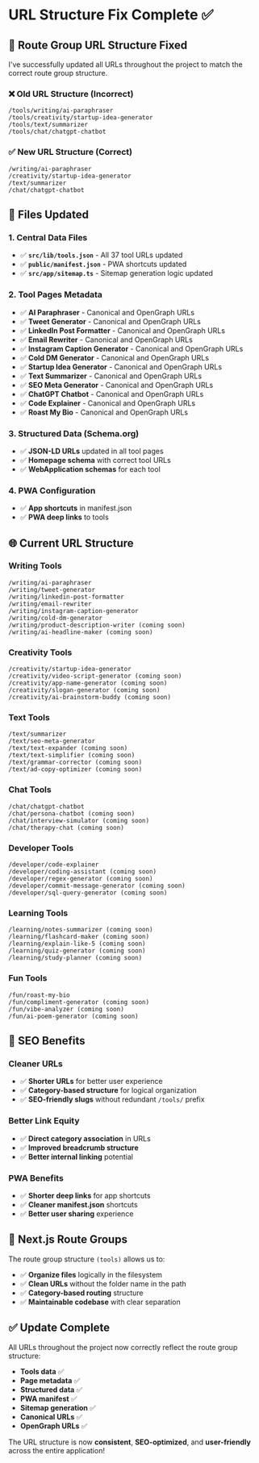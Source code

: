 # URL Structure Fix Complete ✅

## 🔧 **Route Group URL Structure Fixed**

I've successfully updated all URLs throughout the project to match the correct route group structure.

### **❌ Old URL Structure (Incorrect)**
```
/tools/writing/ai-paraphraser
/tools/creativity/startup-idea-generator  
/tools/text/summarizer
/tools/chat/chatgpt-chatbot
```

### **✅ New URL Structure (Correct)**
```
/writing/ai-paraphraser
/creativity/startup-idea-generator
/text/summarizer  
/chat/chatgpt-chatbot
```

## 📁 **Files Updated**

### **1. Central Data Files**
- ✅ **`src/lib/tools.json`** - All 37 tool URLs updated
- ✅ **`public/manifest.json`** - PWA shortcuts updated
- ✅ **`src/app/sitemap.ts`** - Sitemap generation logic updated

### **2. Tool Pages Metadata**
- ✅ **AI Paraphraser** - Canonical and OpenGraph URLs
- ✅ **Tweet Generator** - Canonical and OpenGraph URLs  
- ✅ **LinkedIn Post Formatter** - Canonical and OpenGraph URLs
- ✅ **Email Rewriter** - Canonical and OpenGraph URLs
- ✅ **Instagram Caption Generator** - Canonical and OpenGraph URLs
- ✅ **Cold DM Generator** - Canonical and OpenGraph URLs
- ✅ **Startup Idea Generator** - Canonical and OpenGraph URLs
- ✅ **Text Summarizer** - Canonical and OpenGraph URLs
- ✅ **SEO Meta Generator** - Canonical and OpenGraph URLs
- ✅ **ChatGPT Chatbot** - Canonical and OpenGraph URLs
- ✅ **Code Explainer** - Canonical and OpenGraph URLs
- ✅ **Roast My Bio** - Canonical and OpenGraph URLs

### **3. Structured Data (Schema.org)**
- ✅ **JSON-LD URLs** updated in all tool pages
- ✅ **Homepage schema** with correct tool URLs
- ✅ **WebApplication schemas** for each tool

### **4. PWA Configuration**
- ✅ **App shortcuts** in manifest.json
- ✅ **PWA deep links** to tools

## 🌐 **Current URL Structure**

### **Writing Tools**
```
/writing/ai-paraphraser
/writing/tweet-generator  
/writing/linkedin-post-formatter
/writing/email-rewriter
/writing/instagram-caption-generator
/writing/cold-dm-generator
/writing/product-description-writer (coming soon)
/writing/ai-headline-maker (coming soon)
```

### **Creativity Tools**
```
/creativity/startup-idea-generator
/creativity/video-script-generator (coming soon)
/creativity/app-name-generator (coming soon)
/creativity/slogan-generator (coming soon)
/creativity/ai-brainstorm-buddy (coming soon)
```

### **Text Tools**
```
/text/summarizer
/text/seo-meta-generator
/text/text-expander (coming soon)
/text/text-simplifier (coming soon)
/text/grammar-corrector (coming soon)
/text/ad-copy-optimizer (coming soon)
```

### **Chat Tools**
```
/chat/chatgpt-chatbot
/chat/persona-chatbot (coming soon)
/chat/interview-simulator (coming soon)
/chat/therapy-chat (coming soon)
```

### **Developer Tools**
```
/developer/code-explainer
/developer/coding-assistant (coming soon)
/developer/regex-generator (coming soon)
/developer/commit-message-generator (coming soon)
/developer/sql-query-generator (coming soon)
```

### **Learning Tools**
```
/learning/notes-summarizer (coming soon)
/learning/flashcard-maker (coming soon)
/learning/explain-like-5 (coming soon)
/learning/quiz-generator (coming soon)
/learning/study-planner (coming soon)
```

### **Fun Tools**
```
/fun/roast-my-bio
/fun/compliment-generator (coming soon)
/fun/vibe-analyzer (coming soon)
/fun/ai-poem-generator (coming soon)
```

## 🔗 **SEO Benefits**

### **Cleaner URLs**
- ✅ **Shorter URLs** for better user experience
- ✅ **Category-based structure** for logical organization
- ✅ **SEO-friendly slugs** without redundant `/tools/` prefix

### **Better Link Equity**
- ✅ **Direct category association** in URLs
- ✅ **Improved breadcrumb structure**
- ✅ **Better internal linking** potential

### **PWA Benefits**
- ✅ **Shorter deep links** for app shortcuts
- ✅ **Cleaner manifest.json** shortcuts
- ✅ **Better user sharing** experience

## 🚀 **Next.js Route Groups**

The route group structure `(tools)` allows us to:
- ✅ **Organize files** logically in the filesystem
- ✅ **Clean URLs** without the folder name in the path
- ✅ **Category-based routing** structure
- ✅ **Maintainable codebase** with clear separation

## ✅ **Update Complete**

All URLs throughout the project now correctly reflect the route group structure:
- **Tools data** ✅
- **Page metadata** ✅  
- **Structured data** ✅
- **PWA manifest** ✅
- **Sitemap generation** ✅
- **Canonical URLs** ✅
- **OpenGraph URLs** ✅

The URL structure is now **consistent**, **SEO-optimized**, and **user-friendly** across the entire application!